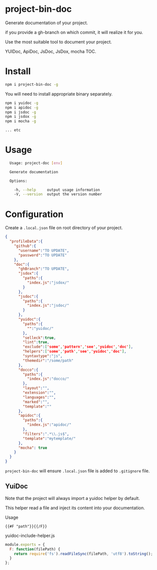 # project-bin-doc

Generate documentation of your project.

if you provide a gh-branch on which commit, it will realize it for you.

Use the most suitable tool to document your project.

YUIDoc, ApiDoc, JsDoc, JsDox, mocha TOC.

# Install

```sh
npm i project-bin-doc -g
```

You will need to install appropriate binary separately.

```sh
npm i yuidoc -g
npm i apidoc -g
npm i jsdoc -g
npm i jsdox -g
npm i mocha -g

... etc

```

# Usage

```sh
  Usage: project-doc [env]

  Generate documentation

  Options:

    -h, --help     output usage information
    -V, --version  output the version number
```

# Configuration

Create a ```.local.json``` file on root directory of your project.

```json
{
  "profileData":{
    "github":{
      "username":"TO UPDATE",
      "password":"TO UPDATE"
    },
    "doc":{
      "ghBranch":"TO UPDATE",
      "jsdox":{
        "paths":{
          "index.js":"jsdox/"
        }
      },
      "jsdoc":{
        "paths":{
          "index.js":"jsdoc/"
        }
      },
      "yuidoc":{
        "paths":{
          "":"yuidoc/"
        },
        "selleck":true,
        "lint":true,
        "exclude":['some','pattern','see','yuidoc','doc'],
        "helpers":['some','path','see','yuidoc','doc'],
        "syntaxtype":"js",
        "themedir":"/some/path"
      },
      "docco":{
        "paths":{
          "index.js":"docco/"
        },
        "layout":"",
        "extension":"",
        "languages":"",
        "marked":"",
        "template":""
      },
      "apidoc":{
        "paths":{
          "index.js":"apidoc/"
        },
        "filters":".*\\.js$",
        "template":"mytemplate/"
      },
      "mocha": true
    }
  }
}
```

```project-bin-doc``` will ensure ```.local.json``` file 
is added to ```.gitignore``` file.

## YuiDoc

Note that the project will always import a yuidoc helper by default.


This helper read a file and inject its content into your documentation.

Usage

```{{#F "path"}}{{/F}}```


yuidoc-include-helper.js

```js
module.exports = {
  F: function(filePath) {
    return require('fs').readFileSync(filePath, 'utf8').toString();
  }
};
```